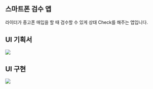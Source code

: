 <h2>스마트폰 검수 앱</h2>
라이더가 중고폰 매입을 할 때 검수할 수 있게 상태 Check를 해주는 앱입니다.


<h2>UI 기획서</h2>
<img src="https://user-images.githubusercontent.com/65752350/102007632-1b617200-3d6e-11eb-8179-db3fa99ba5c7.JPG"></img>

<h2>UI 구현</h2>
<img src="https://user-images.githubusercontent.com/65752350/102007677-7a26eb80-3d6e-11eb-82fa-12f28bfbab01.JPG"></img>
